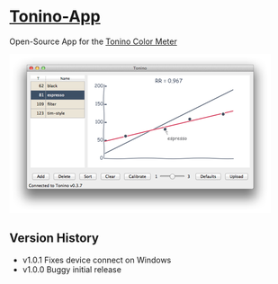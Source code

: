 [Tonino-App](http://my-tonino.com)
==========

Open-Source App for the [Tonino Color Meter](http://my-tonino.com)

![](img/app-screen.png?raw=true)

Version History
---------------
- v1.0.1 Fixes device connect on Windows
- v1.0.0 Buggy initial release